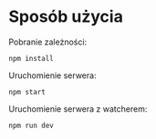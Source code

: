 ﻿# Sposób użycia

Pobranie zależności:

    npm install

Uruchomienie serwera:

    npm start

Uruchomienie serwera z watcherem:

    npm run dev
